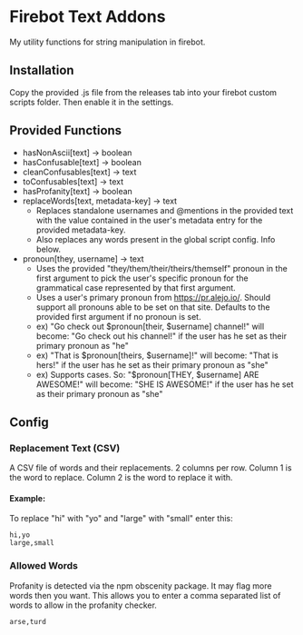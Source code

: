 # Firebot Text Addons

My utility functions for string manipulation in firebot.

## Installation

Copy the provided .js file from the releases tab into your firebot custom scripts folder. Then enable it in the settings.

## Provided Functions

- hasNonAscii[text] -> boolean
- hasConfusable[text] -> boolean
- cleanConfusables[text] -> text
- toConfusables[text] -> text
- hasProfanity[text] -> boolean
- replaceWords[text, metadata-key] -> text
  - Replaces standalone usernames and @mentions in the provided text with the value contained in the user's metadata entry for the provided metadata-key.
  - Also replaces any words present in the global script config. Info below.
- pronoun[they, username] -> text
  - Uses the provided "they/them/their/theirs/themself" pronoun in the first argument to pick the user's specific pronoun for the grammatical case represented by that first argument.
  - Uses a user's primary pronoun from https://pr.alejo.io/. Should support all pronouns able to be set on that site. Defaults to the provided first argument if no pronoun is set.
  - ex) "Go check out $pronoun[their, $username] channel!" will become: "Go check out his channel!" if the user has he set as their primary pronoun as "he"
  - ex) "That is $pronoun[theirs, $username]!" will become: "That is hers!" if the user has he set as their primary pronoun as "she"
  - ex) Supports cases. So: "$pronoun[THEY, $username] ARE AWESOME!" will become: "SHE IS AWESOME!" if the user has he set as their primary pronoun as "she"

## Config

### Replacement Text (CSV)

A CSV file of words and their replacements. 2 columns per row. Column 1 is the word to replace. Column 2 is the word to replace it with.

#### Example:

To replace "hi" with "yo" and "large" with "small" enter this:

```
hi,yo
large,small
```

### Allowed Words

Profanity is detected via the npm obscenity package. It may flag more words then you want. This allows you to enter a comma separated list of words to allow in the profanity checker.

```
arse,turd
```
